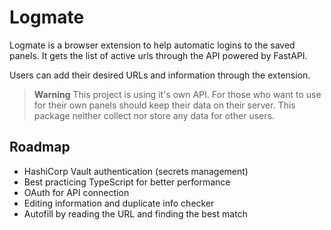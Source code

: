 # Logmate

Logmate is a browser extension to help automatic logins to the saved panels. It gets the list of active urls through the API powered by FastAPI. 

Users can add their desired URLs and information through the extension.

> **Warning**
> This project is using it's own API. For those who want to use for their own panels should keep their data on their server. This package neither collect nor store any data for other users.


## Roadmap

- HashiCorp Vault authentication (secrets management)
- Best practicing TypeScript for better performance
- OAuth for API connection
- Editing information and duplicate info checker
- Autofill by reading the URL and finding the best match
